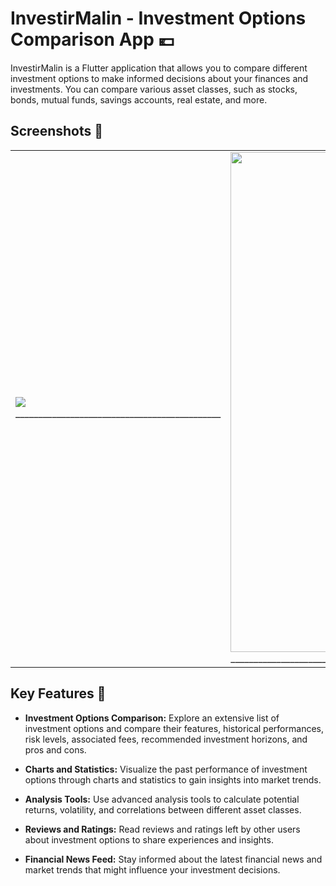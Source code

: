 # InvestirMalin - Investment Options Comparison App 💶

InvestirMalin is a Flutter application that allows you to compare different investment options to make informed decisions about your finances and investments. You can compare various asset classes, such as stocks, bonds, mutual funds, savings accounts, real estate, and more.

## Screenshots 📱

<table border="0">
    <tr>
        <td>  
            <img src="https://github.com/Berachem/InvestirMalin/assets/61350744/41995633-0083-4e6b-b36b-21a3fb558d93" >
            _____________________________________________
        </td>
        <td>
            <img src="https://github.com/Berachem/InvestirMalin/assets/61350744/844d80eb-a649-4935-8c2b-60da524e8035"  height="800" width="500">
            ______________________________________________
        </td>
        <td>
            <img src="https://github.com/Berachem/InvestirMalin/assets/61350744/e80fed96-edd1-4264-be88-1e25f48123c5"  height="800" width="500">
            ______________________________________________
        </td>
    </tr>
</table>


## Key Features 🔑

- **Investment Options Comparison:** Explore an extensive list of investment options and compare their features, historical performances, risk levels, associated fees, recommended investment horizons, and pros and cons.

- **Charts and Statistics:** Visualize the past performance of investment options through charts and statistics to gain insights into market trends.

- **Analysis Tools:** Use advanced analysis tools to calculate potential returns, volatility, and correlations between different asset classes.

- **Reviews and Ratings:** Read reviews and ratings left by other users about investment options to share experiences and insights.

- **Financial News Feed:** Stay informed about the latest financial news and market trends that might influence your investment decisions.


 
